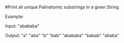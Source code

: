 #Print all unique Palindromic substrings In a given String

Example:

Input: "abababa"

Output:
"a" 
"aba" 
"b" 
"bab" 
"abababa" 
"babab" 
"ababa" 
